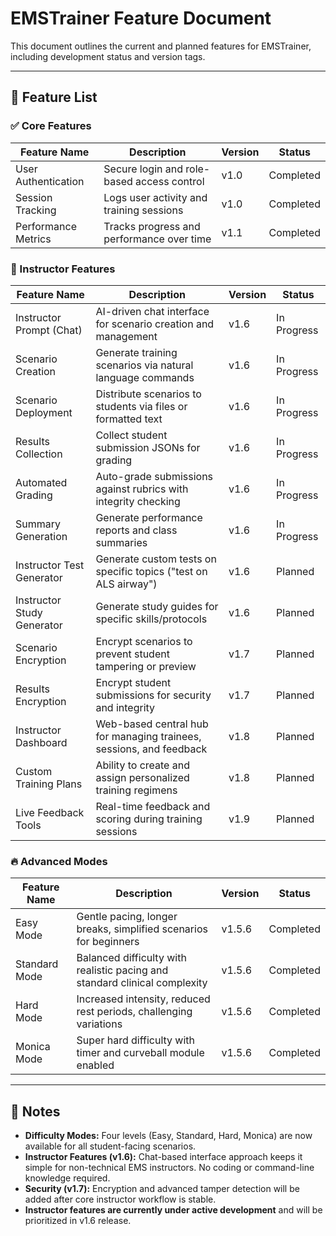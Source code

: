 # EMSTrainer Feature Document

This document outlines the current and planned features for EMSTrainer, including development status and version tags.

---

## 🚀 Feature List

### ✅ Core Features
| Feature Name       | Description                                                                 | Version | Status     |
|--------------------|-----------------------------------------------------------------------------|---------|------------|
| User Authentication| Secure login and role-based access control                                 | v1.0    | Completed  |
| Session Tracking   | Logs user activity and training sessions                                   | v1.0    | Completed  |
| Performance Metrics| Tracks progress and performance over time                                  | v1.1    | Completed  |

### 🧠 Instructor Features
| Feature Name              | Description                                                                 | Version | Status     |
|---------------------------|-----------------------------------------------------------------------------|---------|------------|
| Instructor Prompt (Chat)  | AI-driven chat interface for scenario creation and management              | v1.6    | In Progress|
| Scenario Creation         | Generate training scenarios via natural language commands                  | v1.6    | In Progress|
| Scenario Deployment       | Distribute scenarios to students via files or formatted text               | v1.6    | In Progress|
| Results Collection        | Collect student submission JSONs for grading                               | v1.6    | In Progress|
| Automated Grading         | Auto-grade submissions against rubrics with integrity checking             | v1.6    | In Progress|
| Summary Generation        | Generate performance reports and class summaries                           | v1.6    | In Progress|
| Instructor Test Generator | Generate custom tests on specific topics ("test on ALS airway")           | v1.6    | Planned    |
| Instructor Study Generator| Generate study guides for specific skills/protocols                        | v1.6    | Planned    |
| Scenario Encryption       | Encrypt scenarios to prevent student tampering or preview                  | v1.7    | Planned    |
| Results Encryption        | Encrypt student submissions for security and integrity                     | v1.7    | Planned    |
| Instructor Dashboard      | Web-based central hub for managing trainees, sessions, and feedback        | v1.8    | Planned    |
| Custom Training Plans     | Ability to create and assign personalized training regimens                | v1.8    | Planned    |
| Live Feedback Tools       | Real-time feedback and scoring during training sessions                    | v1.9    | Planned    |

### 🔥 Advanced Modes
| Feature Name | Description                                                                 | Version | Status     |
|--------------|-----------------------------------------------------------------------------|---------|------------|
| Easy Mode    | Gentle pacing, longer breaks, simplified scenarios for beginners           | v1.5.6  | Completed  |
| Standard Mode| Balanced difficulty with realistic pacing and standard clinical complexity | v1.5.6  | Completed  |
| Hard Mode    | Increased intensity, reduced rest periods, challenging variations          | v1.5.6  | Completed  |
| Monica Mode  | Super hard difficulty with timer and curveball module enabled              | v1.5.6  | Completed  |

---

## 📌 Notes
- **Difficulty Modes:** Four levels (Easy, Standard, Hard, Monica) are now available for all student-facing scenarios.
- **Instructor Features (v1.6):** Chat-based interface approach keeps it simple for non-technical EMS instructors. No coding or command-line knowledge required.
- **Security (v1.7):** Encryption and advanced tamper detection will be added after core instructor workflow is stable.
- **Instructor features are currently under active development** and will be prioritized in v1.6 release.

